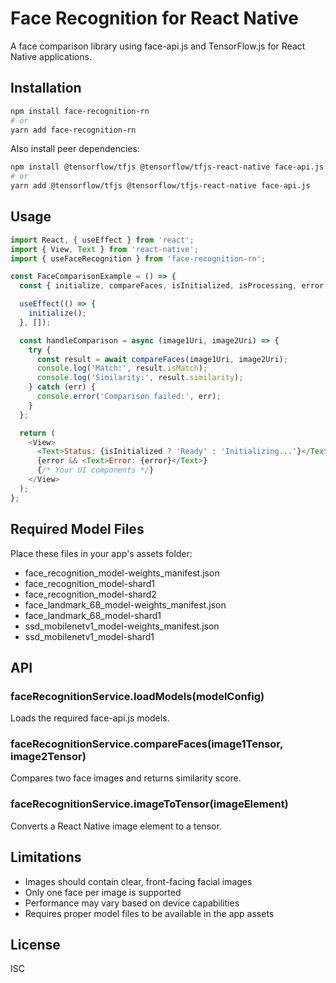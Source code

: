 # Face Recognition for React Native

A face comparison library using face-api.js and TensorFlow.js for React Native applications.

## Installation

```bash
npm install face-recognition-rn
# or
yarn add face-recognition-rn
```

Also install peer dependencies:

```bash
npm install @tensorflow/tfjs @tensorflow/tfjs-react-native face-api.js
# or
yarn add @tensorflow/tfjs @tensorflow/tfjs-react-native face-api.js
```

## Usage

```javascript
import React, { useEffect } from 'react';
import { View, Text } from 'react-native';
import { useFaceRecognition } from 'face-recognition-rn';

const FaceComparisonExample = () => {
  const { initialize, compareFaces, isInitialized, isProcessing, error } = useFaceRecognition();

  useEffect(() => {
    initialize();
  }, []);

  const handleComparison = async (image1Uri, image2Uri) => {
    try {
      const result = await compareFaces(image1Uri, image2Uri);
      console.log('Match:', result.isMatch);
      console.log('Similarity:', result.similarity);
    } catch (err) {
      console.error('Comparison failed:', err);
    }
  };

  return (
    <View>
      <Text>Status: {isInitialized ? 'Ready' : 'Initializing...'}</Text>
      {error && <Text>Error: {error}</Text>}
      {/* Your UI components */}
    </View>
  );
};
```

## Required Model Files

Place these files in your app's assets folder:
- face_recognition_model-weights_manifest.json
- face_recognition_model-shard1
- face_recognition_model-shard2
- face_landmark_68_model-weights_manifest.json
- face_landmark_68_model-shard1
- ssd_mobilenetv1_model-weights_manifest.json
- ssd_mobilenetv1_model-shard1

## API

### faceRecognitionService.loadModels(modelConfig)
Loads the required face-api.js models.

### faceRecognitionService.compareFaces(image1Tensor, image2Tensor)
Compares two face images and returns similarity score.

### faceRecognitionService.imageToTensor(imageElement)
Converts a React Native image element to a tensor.

## Limitations

- Images should contain clear, front-facing facial images
- Only one face per image is supported
- Performance may vary based on device capabilities
- Requires proper model files to be available in the app assets

## License

ISC
